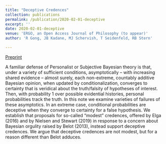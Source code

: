 ```yaml
---
title: "Deceptive Credences"
collection: publications
permalink: /publication/2020-02-01-deceptive
excerpt: ''
date: 2020-02-01-deceptive
venue: 'ERGO, an Open Access Journal of Philosophy (to appear)'
author: 'R Gong, JB Kadane, MJ Schervish, T Seidenfeld, RB Stern'

---
```


[Preprint](https://ruobingong.github.io/files/ERGO-submitted.pdf)


A familiar defense of Personalist or Subjective Bayesian theory is that, under a variety of
sufficient conditions, asymptotically – with increasing shared evidence – almost surely, each
non-extreme, countably additive Bayesian opinion, when updated by conditionalization,
converges to certainty that is veridical about the truth/falsity of hypotheses of interest. Then,
with probability 1 over possible evidential histories, personal probabilities track the truth. In this
note we examine varieties of failures of these asymptotics. In an extreme case, conditional
probabilities are deceptive when they converge to certainty for a false hypothesis. We establish
that proposals for so-called “modest” credences, offered by Elga (2016) and by Nielsen and
Stewart (2019) in response to a concern about Bayesian orgulity raised by Belot (2013), instead
support deceptive credences. We argue that deceptive credences are not modest, but for a reason
different than Belot adduces.

